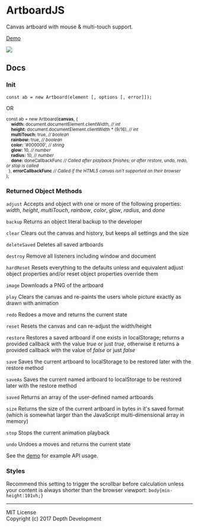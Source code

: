 # ArtboardJS
<summary>Canvas artboard with mouse &#38; multi-touch support.</summary>

[Demo](http://codepen.io/depthdev/pen/XpxKPx)

<a href="http://codepen.io/depthdev/pen/XpxKPx" target="_blank"><img src="http://cdn.depthdev.com/artboard-1.0.0-screenshot.png"></a>

## Docs

### Init
`const ab = new Artboard(element [, options [, error]]);`  

OR  

<sub>const	ab = new Artboard(**canvas**, {  
&#160;&#160;&#160;&#160;**width:** document.documentElement.clientWidth, *// int*  
&#160;&#160;&#160;&#160;**height:** document.documentElement.clientWidth * (9/16), *// int*  
&#160;&#160;&#160;&#160;**multiTouch:** true, *// boolean*  
&#160;&#160;&#160;&#160;**rainbow:** true, *// boolean*  
&#160;&#160;&#160;&#160;**color:** '#000000', *// string*  
&#160;&#160;&#160;&#160;**glow:** 10, *// number*  
&#160;&#160;&#160;&#160;**radius:** 10, *// number*  
&#160;&#160;&#160;&#160;**done:** doneCallbackFunc *// Called after playback finishes; or after restore, undo, redo, or stop is called*  
&#160;&#160;}, **errorCallbackFunc**  *// Called if the HTML5 canvas isn't supported on their browser*  
);</sub>

### Returned Object Methods
`adjust` Accepts and object with one or more of the following properties: *width*, *height*, *multiTouch*, *rainbow*, *color*, *glow*, *radius*, and *done*  

`backup` Returns an object literal backup to the developer  

`clear` Clears out the canvas and history, but keeps all settings and the size  

`deleteSaved` Deletes all saved artboards  

`destroy` Remove all listeners including window and document  

`hardReset` Resets everything to the defaults unless and equivalent adjust object properties and/or reset object properties override them  

`image` Downloads a PNG of the artboard  

`play` Clears the canvas and re-paints the users whole picture exactly as drawn with animation  

`redo` Redoes a move and returns the current state  

`reset` Resets the canvas and can re-adjust the width/height  

`restore` Restores a saved artboard if one exists in localStorage; returns a provided callback with the value *true* or just *true*, otherwise it returns a provided callback with the value of *false* or just *false*  

`save` Saves the current artboard to localStorage to be restored later with the restore method  

`saveAs` Saves the current named artboard to localStorage to be restored later with the restore method  

`saved` Returns an array of the user-defined named artboards  

`size` Returns the size of the current artboard in bytes in it's saved format (which is somewhat larger than the JavaScript multi-dimensional array in memory)  

`stop` Stops the current animation playback  

`undo` Undoes a moves and returns the current state  

See the [demo](http://codepen.io/depthdev/pen/XpxKPx) for example API usage.

### Styles
Recommend this setting to trigger the scrollbar before calculation unless your content is always shorter than the browser viewport: `body{min-height:101vh;}`

---

MIT License  
Copyright (c) 2017 Depth Development
